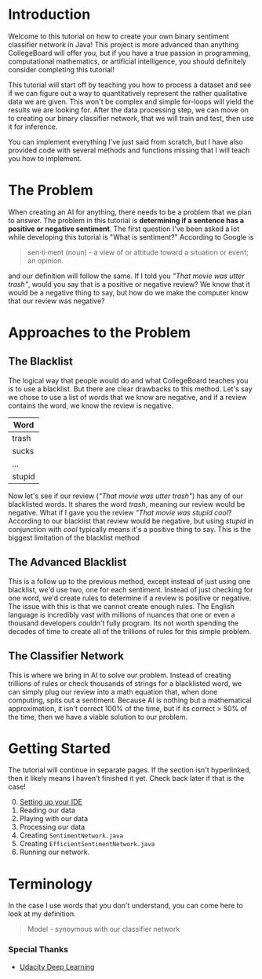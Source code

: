 # Introduction
Welcome to this tutorial on how to create your own binary sentiment classifier network in Java! This project is more advanced than anything CollegeBoard will offer you, but if you have a true passion in programming, computational mathematics, or artificial intelligence, you should definitely consider completing this tutorial!

This tutorial will start off by teaching you how to process a dataset and see if we can figure out a way to quantitatively represent the rather qualitative data we are given. This won't be complex and simple for-loops will yield the results we are looking for. After the data processing step, we can move on to creating our binary classifier network, that we will train and test, then use it for inference. 

You can implement everything I've just said from scratch, but I have also provided code with several methods and functions missing that I will teach you how to implement.

# The Problem
When creating an AI for anything, there needs to be a problem that we plan to answer. The problem in this tutorial is **determining if a sentence has a positive or negative sentiment**. The first question I've been asked a lot while developing this tutorial is "What is sentiment?" According to Google is

> sen·ti·ment (noun) - a view of or attitude toward a situation or event; an opinion.

and our definition will follow the same. If I told you *"That movie was utter trash"*, would you say that is a positive or negative review? We know that it would be a negative thing to say, but how do we make the computer know that our review was negative? 

# Approaches to the Problem

## The Blacklist
The logical way that people would do and what CollegeBoard teaches you is to use a blacklist. But there are clear drawbacks to this method. Let's say we chose to use a list of words that we know are negative, and if a review contains the word, we know the review is negative.

|Word |
|--   |
|trash|
|sucks|
|...|
|stupid|

Now let's see if our review (*"That movie was utter trash"*) has any of our blacklisted words. It shares the word *trash*, meaning our review would be negative. What if I gave you the review *"That movie was stupid cool*? According to our blacklist that review would be negative, but using *stupid* in conjunction with *cool* typically means it's a positive thing to say. This is the biggest limitation of the blacklist method

## The Advanced Blacklist
This is a follow up to the previous method, except instead of just using one blacklist, we'd use two, one for each sentiment. Instead of just checking for one word, we'd create rules to determine if a review is positive or negative. The issue with this is that we cannot create enough rules. The English language is incredibly vast with millions of nuances that one or even a thousand developers couldn't fully program. Its not worth spending the decades of time to create all of the trillions of rules for this simple problem.

## The Classifier Network
This is where we bring in AI to solve our problem. Instead of creating trillions of rules or check thousands of strings for a blacklisted word, we can simply plug our review into a math equation that, when done computing, spits out a sentiment. Because AI is nothing but a mathematical approximation, it isn't correct 100% of the time, but if its correct > 50% of the time, then we have a viable solution to our problem. 

# Getting Started
The tutorial will continue in separate pages. If the section isn't hyperlinked, then it likely means I haven't finished it yet. Check back later if that is the case! 

0. [Setting up your IDE](https://anishg24.github.io/JavaSentimentNetwork/lessons/lesson-1)
2. Reading our data
3. Playing with our data
4. Processing our data
5. Creating `SentimentNetwork.java`
6. Creating `EfficientSentimentNetwork.java`
7. Running our network.

# Terminology
In the case I use words that you don't understand, you can come here to look at my definition.

> Model - synoymous with our classifier network

### Special Thanks
- [Udacity Deep Learning](https://github.com/udacity/deep-learning)
